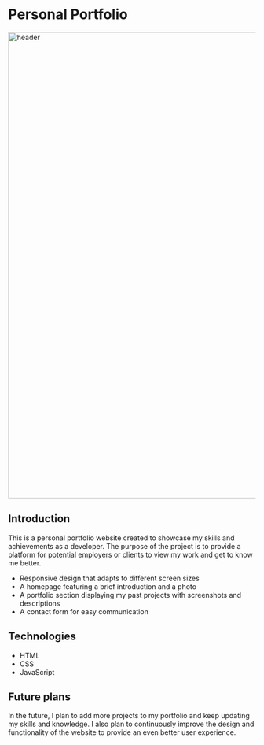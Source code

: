 # Personal Portfolio


<img width="947" alt="header" src="https://user-images.githubusercontent.com/93874215/216962502-8d5c891e-7897-435f-b137-1eb1f35c6c8a.PNG">


## Introduction
This is a personal portfolio website created to showcase my skills and achievements as a developer. The purpose of the project is to provide a platform for potential employers or clients to view my work and get to know me better.


* Responsive design that adapts to different screen sizes
* A homepage featuring a brief introduction and a photo
* A portfolio section displaying my past projects with screenshots and descriptions
* A contact form for easy communication

## Technologies
* HTML
* CSS
* JavaScript
 

## Future plans
In the future, I plan to add more projects to my portfolio and keep updating my skills and knowledge. I also plan to continuously improve the design and functionality of the website to provide an even better user experience.

